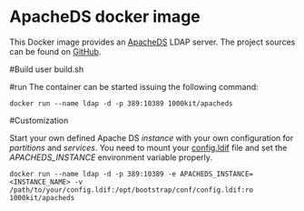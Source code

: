 # ApacheDS docker image

This Docker image provides an [ApacheDS](https://directory.apache.org/apacheds/) LDAP server.
The project sources can be found on [GitHub](https://github.com/1000kit/docker-ApacheDS).

#Build
 user build.sh
 
#run
The container can be started issuing the following command:

    docker run --name ldap -d -p 389:10389 1000kit/apacheds

#Customization

Start your own defined Apache DS *instance* with your own configuration for *partitions* and *services*.  You need to mount your [config.ldif](https://github.com/g17/ApacheDS/blob/master/instance/config.ldif) file and set the *APACHEDS_INSTANCE* environment variable properly.

    docker run --name ldap -d -p 389:10389 -e APACHEDS_INSTANCE=<INSTANCE_NAME> -v /path/to/your/config.ldif:/opt/bootstrap/conf/config.ldif:ro 1000kit/apacheds


  

    